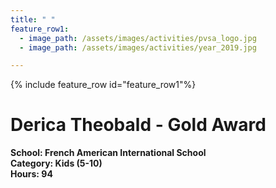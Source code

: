 ```yaml
---
title: " "
feature_row1:
  - image_path: /assets/images/activities/pvsa_logo.jpg
  - image_path: /assets/images/activities/year_2019.jpg

---
```


{% include feature_row id="feature_row1"%}

# Derica Theobald - Gold Award 

**School: French American International School**  
**Category: Kids (5-10)**  
**Hours: 94**  
